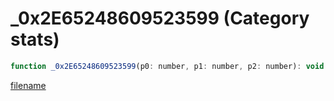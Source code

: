 # _0x2E65248609523599 (Category stats)

```js
function _0x2E65248609523599(p0: number, p1: number, p2: number): void
```

[filename](_0x2E65248609523599_m.md ':include')